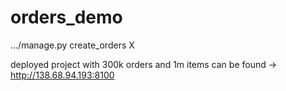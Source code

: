 # orders_demo
.../manage.py create_orders X

deployed project with 300k orders and 1m items can be found -> http://138.68.94.193:8100
